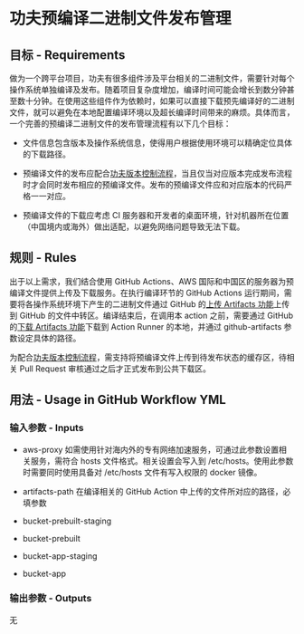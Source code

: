 # 功夫预编译二进制文件发布管理

## 目标 - Requirements

做为一个跨平台项目，功夫有很多组件涉及平台相关的二进制文件，需要针对每个操作系统单独编译及发布。随着项目复杂度增加，编译时间可能会增长到数分钟甚至数十分钟。在使用这些组件作为依赖时，如果可以直接下载预先编译好的二进制文件，就可以避免在本地配置编译环境以及超长编译时间带来的麻烦。具体而言，一个完善的预编译二进制文件的发布管理流程有以下几个目标：

- 文件信息包含版本及操作系统信息，使得用户根据使用环境可以精确定位具体的下载路径。

- 预编译文件的发布应配合[功夫版本控制流程](https://github.com/kungfu-trader/action-bump-version)，当且仅当对应版本完成发布流程时才会同时发布相应的预编译文件。发布的预编译文件应和对应版本的代码严格一一对应。

- 预编译文件的下载应考虑 CI 服务器和开发者的桌面环境，针对机器所在位置（中国境内或海外）做出适配，以避免网络问题导致无法下载。

## 规则 - Rules

出于以上需求，我们结合使用 GitHub Actions、AWS 国际和中国区的服务器为预编译文件提供上传及下载服务。在执行编译环节的 GitHub Actions 运行期间，需要将各操作系统环境下产生的二进制文件通过 GitHub 的[上传 Artifacts 功能](https://github.com/actions/upload-artifact)上传到 GitHub 的文件中转区。编译结束后，在调用本 action 之前，需要通过 GitHub 的[下载 Artifacts 功能](https://github.com/actions/download-artifact)下载到 Action Runner 的本地，并通过 github-artifacts 参数设定具体的路径。

为配合[功夫版本控制流程](https://github.com/kungfu-trader/action-bump-version)，需支持将预编译文件上传到待发布状态的缓存区，待相关 Pull Request 审核通过之后才正式发布到公共下载区。

## 用法 - Usage in GitHub Workflow YML

### 输入参数 - Inputs

- aws-proxy 如需使用针对海内外的专有网络加速服务，可通过此参数设置相关服务，需符合 hosts 文件格式。相关设置会写入到 /etc/hosts。使用此参数时需要同时使用具备对 /etc/hosts 文件有写入权限的 docker 镜像。

- artifacts-path 在编译相关的 GitHub Action 中上传的文件所对应的路径，必填参数

- bucket-prebuilt-staging

- bucket-prebuilt

- bucket-app-staging

- bucket-app

### 输出参数 - Outputs

无